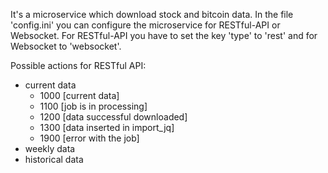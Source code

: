 It's a microservice which download stock and bitcoin data. In the file 'config.ini' you can configure the microservice 
for RESTful-API or Websocket. For RESTful-API you have to set the key 'type' to 'rest' and for Websocket to 'websocket'.

Possible actions for RESTful API:
 - current data
    - 1000 [current data]
    - 1100 [job is in processing]
    - 1200 [data successful downloaded]
    - 1300 [data inserted in import_jq]
    - 1900 [error with the job]
 - weekly data
 - historical data
